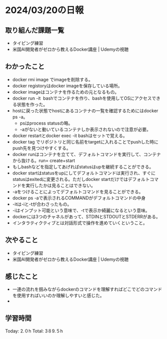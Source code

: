 # 2024/03/20の日報
## 取り組んだ課題一覧
* タイピング練習
* 米国AI開発者がゼロから教えるDocker講座 | Udemyの視聴
## わかったこと
* docker rmi image でimageを削除する。
* docker registoryはdocker imageを保存している場所。
* docker imageはコンテナを作るための元となるもの。
* docker run -it <image> bashでコンテナを作り、bashを使用してOSにアクセスできる状態を作った。
* hostに戻った状態でhostにあるコンテナの一覧を確認するためにはdocker ps -a。
  * psはprocess statusの略。
  *  -aがないと動いているコンテナしか表示されないので注意が必要。
*  docker restartとdocker exec -it <container> bashはセットで覚える。
*  docker tag <sorce> <target>でリポジトリと同じ名前をtargetに入れることでpushした時にpush先を見つけやすくする。
*  docker runはコンテナを立てて、デフォルトコマンドを実行して、コンテナから抜ける。run= create+start
  *  もしbashなどを指定してあげればstatusはupを継続することができる。  
*  docker startはstatusをupにしてデフォルトコマンドは実行され、すぐにstatusはexitedに変更される。ただしdocker startだけではデフォルトコマンドを実行したかは見ることはできない。
  *  -aをつけることによってデフォルトコマンドを見ることができる。
*  docker ps -aで表示されるCOMMANDがデフォルトコマンドの中身
*  -itは-iと-tが合わさったもの。
 * -iはインプット可能という意味で、-tで表示か綺麗になるという意味。
* dockerには3つのチャネルがあって、STDINとSTDOUTとSTDERRがある。
* インタラティクティブとは対話形式で操作を進めていくということ。   
## 次やること
* タイピング練習
* 米国AI開発者がゼロから教えるDocker講座 | Udemyの視聴
## 感じたこと
* 一連の流れを掴みながらdockerのコマンドを理解すればどこでどのコマンドを使用すればいいのか理解しやすいと感じた。
* 
##  学習時間
Today: 2.０h
Total: 3８9.５h
